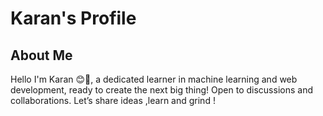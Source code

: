 # Karan's Profile

## About Me
Hello I'm Karan 😊👋, a dedicated learner in machine learning and web development, ready to create the next big thing!
Open to discussions and collaborations. Let’s share ideas ,learn and grind !
